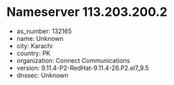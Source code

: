 # Nameserver 113.203.200.2

* as_number: 132165
* name: Unknown
* city: Karachi
* country: PK
* organization: Connect Communications
* version: 9.11.4-P2-RedHat-9.11.4-26.P2.el7_9.5
* dnssec: Unknown
